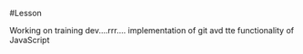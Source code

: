 #Lesson

Working on training dev....rrr.... implementation of git avd tte functionality of JavaScript 
